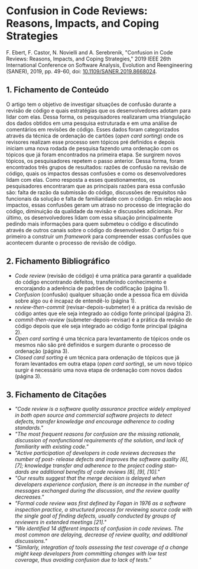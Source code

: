 # Confusion in Code Reviews: Reasons, Impacts, and Coping Strategies

F. Ebert, F. Castor, N. Novielli and A. Serebrenik, "Confusion in Code Reviews: Reasons, Impacts, and Coping Strategies," 2019 IEEE 26th International Conference on Software Analysis, Evolution and Reengineering (SANER), 2019, pp. 49-60, doi: [10.1109/SANER.2019.8668024](https://doi.org/10.1109/SANER.2019.8668024).

## 1. Fichamento de Conteúdo

O artigo tem o objetivo de investigar situações de confusão durante a revisão de código e quais estratégias que os desenvolvedores adotam para lidar com elas. Dessa forma, os pesquisadores realizaram uma triangulação dos dados obtidos em uma pesquisa estruturada e em uma análise de comentários em revisões de código. Esses dados foram categorizados através da técnica de ordenação de cartões (_open card sorting_) onde os revisores realizam esse processo sem tópicos pré definidos e depois iniciam uma nova rodada de pesquisa fazendo uma ordenação com os tópicos que já foram encontrados na primeira etapa. Se surgirem novos tópicos, os pesquisadores repetem o passo anterior. Dessa forma, foram encontrados três grupos de resultados: razões de confusão na revisão de código, quais os impactos dessas confusões e como os desenvolvedores lidam com elas. Como resposta a esses questionamentos, os pesquisadores encontraram que as principais razões para essa confusão são: falta de razão da submissão do código, discussões de requisitos não funcionais da solução e falta de familiaridade com o código. Em relação aos impactos, essas confusões geram um atraso no processo de integração do código, diminuição da qualidade da revisão e discussões adicionais. Por último, os desenvolvedores lidam com essa situação principalmente pedindo mais informações para quem submeteu o código e discutindo através de outros canais sobre o código do desenvolvedor. O artigo foi o primeiro a construir um _framework_ para compreender essas confusões que acontecem durante o processo de revisão de código.

## 2. Fichamento Bibliográfico

- _Code review_ (revisão de código) é uma prática para garantir a qualidade do código encontrando defeitos, transferindo conhecimento e encorajando a aderência de padrões de codificação (página 1).
- _Confusion_ (confusão) qualquer situação onde a pessoa fica em dúvida sobre algo ou é incapaz de entendê-lo (página 1).
- _review-then-commit_ (revisar-depois-submeter) é a prática da revisão de código antes que ele seja integrado ao código fonte principal (página 2).
- _commit-then-review_ (submeter-depois-revisar) é a prática da revisão de código depois que ele seja integrado ao código fonte principal (página 2).
- _Open card sorting_ é uma técnica para levantamento de tópicos onde os mesmos não são pré definidos e surgem durante o processo de ordenação (página 3).
- _Closed card sorting_ é um técnica para ordenação de tópicos que já foram levantados em outra etapa (_open card sorting_), se um novo tópico surgir é necessário uma nova etapa de ordenação com novos dados (página 3).

## 3. Fichamento de Citações

- _"Code review is a software quality assurance practice widely employed in both open source and commercial software projects to detect defects, transfer knowledge and encourage adherence to coding standards."_
- _"The most frequent reasons for confusion are the missing rationale, discussion of nonfunctional requirements of the solution, and lack of familiarity with existing code."_
- _"Active participation of developers in code reviews decreases the number of post- release defects and improves the software quality [6], [7]; knowledge transfer and adherence to the project coding stan- dards are additional benefits of code reviews [8], [9], [10]."_
- _"Our results suggest that the merge decision is delayed when developers experience confusion, there is an increase in the number of messages exchanged during the discussion, and the review quality decreases."_
- _"Formal code review was first defined by Fagan in 1976 as a software inspection practice, a structured process for reviewing source code with the single goal of finding defects, usually conducted by groups of reviewers in extended meetings [21]."_
- _"We identified 14 different impacts of confusion in code reviews. The most common are delaying, decrease of review quality, and additional discussions."_
- _"Similarly, integration of tools assessing the test coverage of a change might keep developers from committing changes with low test coverage, thus avoiding confusion due to lack of tests."_
